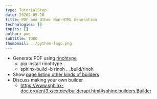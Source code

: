 ```yaml
---
type: TutorialStep
date: 20202-09-10
title: PDF and Other Non-HTML Generation
technologies: []
topics: []
author: pwe
subtitle: TODO
thumbnail: ../python-logo.png
---
```



- Generate PDF using [rinohtype](https://github.com/brechtm/rinohtype)
    - pip install rinohtype
    - sphinx-build -b rinoh . _build/rinoh
- Show [page listing other kinds of builders](https://www.sphinx-doc.org/en/3.x/usage/builders/index.html)
- Discuss making your own builder
    - https://www.sphinx-doc.org/en/3.x/extdev/builderapi.html#sphinx.builders.Builder
